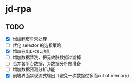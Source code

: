 # jd-rpa
## TODO
- [x] 增加翻页异常处理
- [ ] 优化 selector 的选择策略
- [x] 增加导出ExceL功能
- [ ] 增加数据清洗，把无效脏数据过滤掉
- [ ] 合并各平台数据，为数据分析做准备
- [ ] 增加数据预测分析功能
- [x] 前端界面实现流式输出（避免一次数据过多而out of memory）
